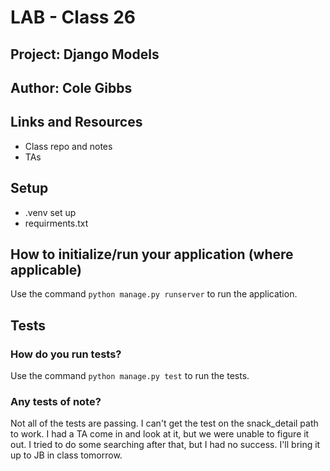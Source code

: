 # LAB - Class 26

## Project: Django Models

## Author: Cole Gibbs

## Links and Resources

- Class repo and notes
- TAs

## Setup

- .venv set up
- requirments.txt

## How to initialize/run your application (where applicable)

Use the command `python manage.py runserver` to run the application.

## Tests

### How do you run tests?

Use the command `python manage.py test` to run the tests.

### Any tests of note?

Not all of the tests are passing. I can't get the test on the snack_detail path to work. I had a TA come in and look at it, but we were unable to figure it out. I tried to do some searching after that, but I had no success. I'll bring it up to JB in class tomorrow.
